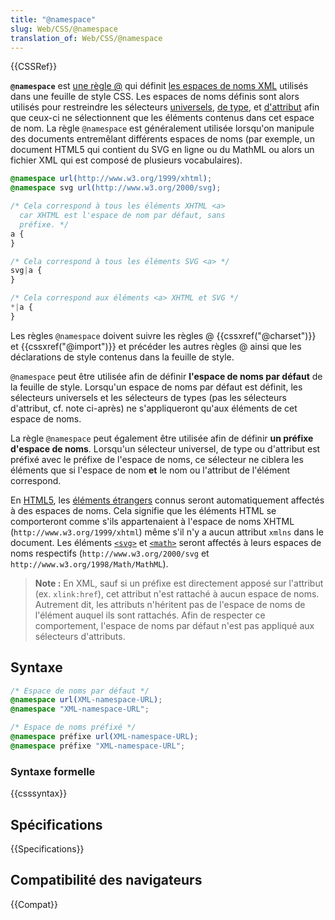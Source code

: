 ```yaml
---
title: "@namespace"
slug: Web/CSS/@namespace
translation_of: Web/CSS/@namespace
---
```


{{CSSRef}}

**`@namespace`** est [une règle @](/fr/docs/Web/CSS/Règles_@) qui définit [les espaces de noms XML](/fr/docs/Glossaire/Namespace) utilisés dans une feuille de style CSS. Les espaces de noms définis sont alors utilisés pour restreindre les sélecteurs [universels](/fr/docs/Web/CSS/Sélecteurs_universels), [de type](/fr/docs/Web/CSS/Sélecteurs_de_type), et [d'attribut](/fr/docs/Web/CSS/Sélecteurs_d_attribut) afin que ceux-ci ne sélectionnent que les éléments contenus dans cet espace de nom. La règle `@namespace` est généralement utilisée lorsqu'on manipule des documents entremêlant différents espaces de noms (par exemple, un document HTML5 qui contient du SVG en ligne ou du MathML ou alors un fichier XML qui est composé de plusieurs vocabulaires).

```css
@namespace url(http://www.w3.org/1999/xhtml);
@namespace svg url(http://www.w3.org/2000/svg);

/* Cela correspond à tous les éléments XHTML <a>
  car XHTML est l'espace de nom par défaut, sans
  préfixe. */
a {
}

/* Cela correspond à tous les éléments SVG <a> */
svg|a {
}

/* Cela correspond aux éléments <a> XHTML et SVG */
*|a {
}
```

Les règles `@namespace` doivent suivre les règles @ {{cssxref("@charset")}} et {{cssxref("@import")}} et précéder les autres règles @ ainsi que les déclarations de style contenus dans la feuille de style.

`@namespace` peut être utilisée afin de définir **l'espace de noms par défaut** de la feuille de style. Lorsqu'un espace de noms par défaut est définit, les sélecteurs universels et les sélecteurs de types (pas les sélecteurs d'attribut, cf. note ci-après) ne s'appliqueront qu'aux éléments de cet espace de noms.

La règle `@namespace` peut également être utilisée afin de définir **un préfixe d'espace de noms**. Lorsqu'un sélecteur universel, de type ou d'attribut est préfixé avec le préfixe de l'espace de noms, ce sélecteur ne ciblera les éléments que si l'espace de nom **et** le nom ou l'attribut de l'élément correspond.

En [HTML5](/fr/docs/Glossaire/HTML5), les [éléments étrangers](https://html.spec.whatwg.org/#foreign-elements) connus seront automatiquement affectés à des espaces de noms. Cela signifie que les éléments HTML se comporteront comme s'ils appartenaient à l'espace de noms XHTML (`http://www.w3.org/1999/xhtml`) même s'il n'y a aucun attribut `xmlns` dans le document. Les éléments [`<svg>`](/fr/docs/Web/SVG/Element/svg) et [`<math>`](/fr/docs/Web/MathML/Element/math) seront affectés à leurs espaces de noms respectifs (`http://www.w3.org/2000/svg` et `http://www.w3.org/1998/Math/MathML`).

> **Note :** En XML, sauf si un préfixe est directement apposé sur l'attribut (ex. `xlink:href`), cet attribut n'est rattaché à aucun espace de noms. Autrement dit, les attributs n'héritent pas de l'espace de noms de l'élément auquel ils sont rattachés. Afin de respecter ce comportement, l'espace de noms par défaut n'est pas appliqué aux sélecteurs d'attributs.

## Syntaxe

```css
/* Espace de noms par défaut */
@namespace url(XML-namespace-URL);
@namespace "XML-namespace-URL";

/* Espace de noms préfixé */
@namespace préfixe url(XML-namespace-URL);
@namespace préfixe "XML-namespace-URL";
```

### Syntaxe formelle

{{csssyntax}}

## Spécifications

{{Specifications}}

## Compatibilité des navigateurs

{{Compat}}
